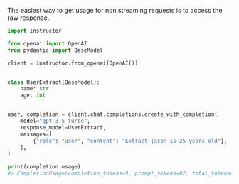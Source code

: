 The easiest way to get usage for non streaming requests is to access the raw response.

```python
import instructor

from openai import OpenAI
from pydantic import BaseModel

client = instructor.from_openai(OpenAI())


class UserExtract(BaseModel):
    name: str
    age: int


user, completion = client.chat.completions.create_with_completion(
    model="gpt-3.5-turbo",
    response_model=UserExtract,
    messages=[
        {"role": "user", "content": "Extract jason is 25 years old"},
    ],
)

print(completion.usage)
#> CompletionUsage(completion_tokens=9, prompt_tokens=82, total_tokens=91)
```
